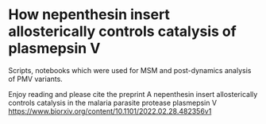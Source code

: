 # How nepenthesin insert allosterically controls catalysis of plasmepsin V

Scripts, notebooks which were used for MSM and post-dynamics analysis of PMV variants.

Enjoy reading and please cite the preprint A nepenthesin insert allosterically controls catalysis in the malaria parasite protease plasmepsin V https://www.biorxiv.org/content/10.1101/2022.02.28.482356v1
